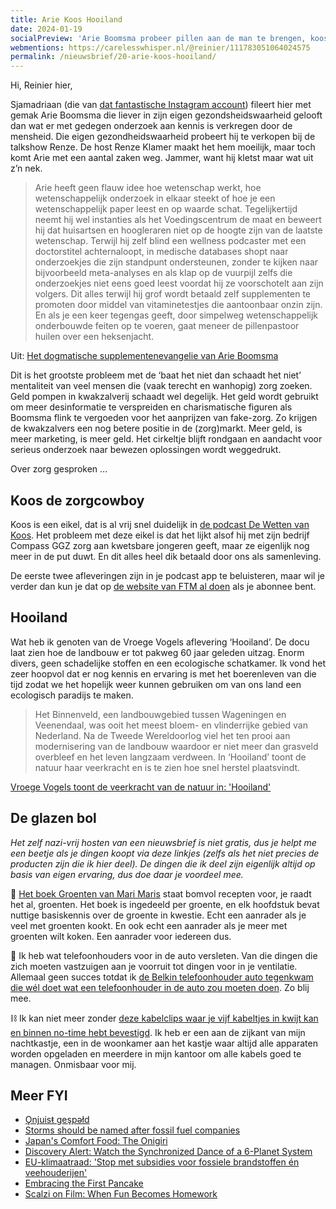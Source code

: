 ```yaml
---
title: Arie Koos Hooiland
date: 2024-01-19
socialPreview: 'Arie Boomsma probeer pillen aan de man te brengen, koos is een zorgcowboy en het grote plan om terug te gaan naar een mooiere vorm van landbouw'
webmentions: https://carelesswhisper.nl/@reinier/111783051064024575
permalink: /nieuwsbrief/20-arie-koos-hooiland/
---
```


Hi, Reinier hier,

Sjamadriaan (die van [dat fantastische Instagram account](https://www.instagram.com/sjamadriaan/reels/?hl=en)) fileert hier met gemak Arie Boomsma die liever in zijn eigen gezondsheidswaarheid gelooft dan wat er met gedegen onderzoek aan kennis is verkregen door de mensheid. Die eigen gezondheidswaarheid probeert hij te verkopen bij de talkshow Renze. De host Renze Klamer maakt het hem moeilijk, maar toch komt Arie met een aantal zaken weg. Jammer, want hij kletst maar wat uit z’n nek.

> Arie heeft geen flauw idee hoe wetenschap werkt, hoe wetenschappelijk onderzoek in elkaar steekt of hoe je een wetenschappelijk paper leest en op waarde schat. Tegelijkertijd neemt hij wel instanties als het Voedingscentrum de maat en beweert hij dat huisartsen en hoogleraren niet op de hoogte zijn van de laatste wetenschap. Terwijl hij zelf blind een wellness podcaster met een doctorstitel achternaloopt, in medische databases shopt naar onderzoekjes die zijn standpunt ondersteunen, zonder te kijken naar bijvoorbeeld meta-analyses en als klap op de vuurpijl zelfs die onderzoekjes niet eens goed leest voordat hij ze voorschotelt aan zijn volgers. Dit alles terwijl hij grof wordt betaald zelf supplementen te promoten door middel van vitaminetestjes die aantoonbaar onzin zijn. En als je een keer tegengas geeft, door simpelweg wetenschappelijk onderbouwde feiten op te voeren, gaat meneer de pillenpastoor huilen over een heksenjacht.

Uit: [Het dogmatische supplementenevangelie van Arie Boomsma](https://www.sjamadriaan.nl/p/arie-blijkt-een-orthodoxe-supplementendominee)

Dit is het grootste probleem met de ‘baat het niet dan schaadt het niet’ mentaliteit van veel mensen die (vaak terecht en wanhopig) zorg zoeken. Geld pompen in kwakzalverij schaadt wel degelijk. Het geld wordt gebruikt om meer desinformatie te verspreiden en charismatische figuren als Boomsma flink te vergoeden voor het aanprijzen van fake-zorg. Zo krijgen de kwakzalvers een nog betere positie in de (zorg)markt. Meer geld, is meer marketing, is meer geld. Het cirkeltje blijft rondgaan en aandacht voor serieus onderzoek naar bewezen oplossingen wordt weggedrukt.

Over zorg gesproken …

## Koos de zorgcowboy

Koos is een eikel, dat is al vrij snel duidelijk in [de podcast De Wetten van Koos](https://www.ftm.nl/artikelen/wet-1-koos-is-koning). Het probleem met deze eikel is dat het lijkt alsof hij met zijn bedrijf Compass GGZ zorg aan kwetsbare jongeren geeft, maar ze eigenlijk nog meer in de put duwt. En dit alles heel dik betaald door ons als samenleving.

De eerste twee afleveringen zijn in je podcast app te beluisteren, maar wil je verder dan kun je dat op [de website van FTM al doen](https://www.ftm.nl/podcast/de-wetten-van-koos) als je abonnee bent.

## Hooiland

Wat heb ik genoten van de Vroege Vogels aflevering ‘Hooiland’. De docu laat zien hoe de landbouw er tot pakweg 60 jaar geleden uitzag. Enorm divers, geen schadelijke stoffen en een ecologische schatkamer. Ik vond het zeer hoopvol dat er nog kennis en ervaring is met het boerenleven van die tijd zodat we het hopelijk weer kunnen gebruiken om van ons land een ecologisch paradijs te maken.

> Het Binnenveld, een landbouwgebied tussen Wageningen en Veenendaal, was ooit het meest bloem- en vlinderrijke gebied van Nederland. Na de Tweede Wereldoorlog viel het ten prooi aan modernisering van de landbouw waardoor er niet meer dan grasveld overbleef en het leven langzaam verdween. In ‘Hooiland’ toont de natuur haar veerkracht en is te zien hoe snel herstel plaatsvindt.

[Vroege Vogels toont de veerkracht van de natuur in: 'Hooiland'](https://www.bnnvara.nl/vroegevogels/artikelen/vroege-vogels-toont-de-veerkracht-van-de-natuur-in-hooiland)

## De glazen bol

_Het zelf nazi-vrij hosten van een nieuwsbrief is niet gratis, dus je helpt me een beetje als je dingen koopt via deze linkjes (zelfs als het niet precies de producten zijn die ik hier deel). De dingen die ik deel zijn eigenlijk altijd op basis van eigen ervaring, dus doe daar je voordeel mee._

📗 [Het boek Groenten van Mari Maris](https://partner.bol.com/click/click?p=2&t=url&s=1066120&f=TXL&url=https%3A%2F%2Fwww.bol.com%2Fnl%2Fnl%2Fp%2Fgroenten%2F9300000042258505%2F&name=Groenten%2C%20Mari%20Maris) staat bomvol recepten voor, je raadt het al, groenten. Het boek is ingedeeld per groente, en elk hoofdstuk bevat nuttige basiskennis over de groente in kwestie. Echt een aanrader als je veel met groenten kookt. En ook echt een aanrader als je meer met groenten wilt koken. Een aanrader voor iedereen dus. 

📱 Ik heb wat telefoonhouders voor in de auto versleten. Van die dingen die zich moeten vastzuigen aan je voorruit tot dingen voor in je ventilatie. Allemaal geen succes totdat ik [de Belkin telefoonhouder auto tegenkwam die wél doet wat een telefoonhouder in de auto zou moeten doen](https://partner.bol.com/click/click?p=2&t=url&s=1066120&f=TXL&url=https%3A%2F%2Fwww.bol.com%2Fnl%2Fnl%2Fp%2Fbelkin-telefoonhouder-voor-in-de-auto-ventilatierooster%2F9200000074921622%2F&name=Belkin%20telefoonhouder%20auto%20-%20ventilatierooster...). Zo blij mee.

⛓️ Ik kan niet meer zonder [deze kabelclips waar je vijf kabeltjes in kwijt kan en binnen no-time hebt bevestigd](https://partner.bol.com/click/click?p=2&t=url&s=1066120&f=TXL&url=https%3A%2F%2Fwww.bol.com%2Fnl%2Fnl%2Fp%2Fmerkloos-2x-kabel-organiser-zwart-2x-kabel-clips-voor-5-kabels-zelfklevende-kabelclips-kabelklem-kabelhouder-kabelgoot-houder-kabel-management%2F9300000007725661%2F&name=Merkloos%202x%20Kabel%20Organiser). Ik heb er een aan de zijkant van mijn nachtkastje, een in de woonkamer aan het kastje waar altijd alle apparaten worden opgeladen en meerdere in mijn kantoor om alle kabels goed te managen. Onmisbaar voor mij.

## Meer FYI

- [Ǫnjuisŧ geşpəłd](https://valentijn.sessink.nl/?p=1060)
- [Storms should be named after fossil fuel companies](https://amp-theguardian-com.cdn.ampproject.org/c/s/amp.theguardian.com/environment/2024/jan/12/storms-should-be-named-after-fossil-fuel-companies)
- [Japan's Comfort Food: The Onigiri](https://one-from-nippon.ghost.io/onigiri/)
- [Discovery Alert: Watch the Synchronized Dance of a 6-Planet System](https://exoplanets.nasa.gov/news/1771/discovery-alert-watch-the-synchronized-dance-of-a-6-planet-system/)
- [EU-klimaatraad: 'Stop met subsidies voor fossiele brandstoffen én veehouderijen'](https://www.nu.nl/klimaat/6298125/eu-klimaatraad-stop-met-subsidies-voor-fossiele-brandstoffen-en-veehouderijen.html)
- [Embracing the First Pancake](https://cloudfour.com/thinks/embracing-the-first-pancake/)
- [Scalzi on Film: When Fun Becomes Homework](https://www.uncannymagazine.com/article/scalzi-on-film-when-fun-becomes-homework/)
